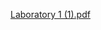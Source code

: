 [Laboratory 1 (1).pdf](https://github.com/Drillllll/spring-laboratory-app/files/14502389/Laboratory.1.1.pdf)
